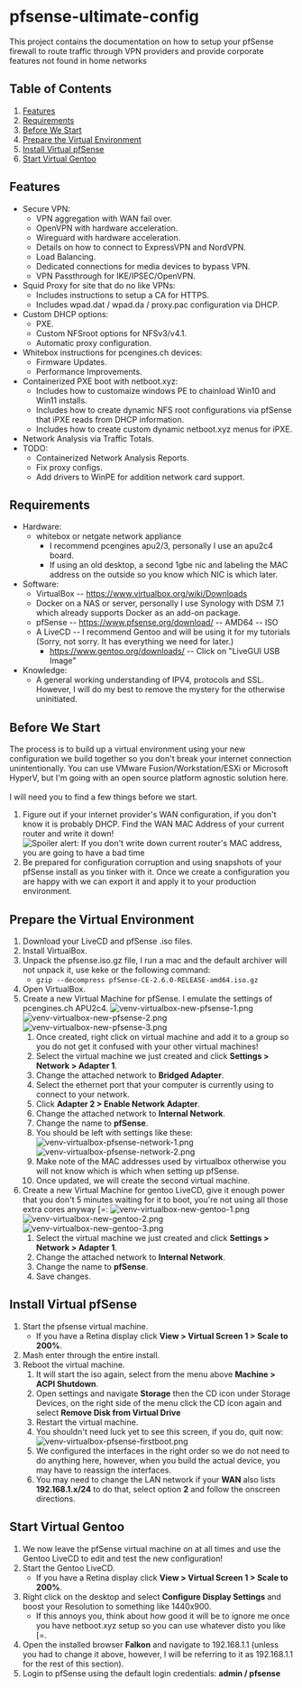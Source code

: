 # pfsense-ultimate-config
This project contains the documentation on how to setup your pfSense firewall to route traffic through VPN providers and provide corporate features not found in home networks

## Table of Contents
1. [Features](#features)
2. [Requirements](#requirements)
3. [Before We Start](#before-we-start)
4. [Prepare the Virtual Environment](#prepare-the-virtual-environment)
5. [Install Virtual pfSense](#install-virtual-pfsense)
6. [Start Virtual Gentoo](#start-virtual-gentoo)

## Features
* Secure VPN:
  * VPN aggregation with WAN fail over.
  * OpenVPN with hardware acceleration.
  * Wireguard with hardware acceleration.
  * Details on how to connect to ExpressVPN and NordVPN.
  * Load Balancing.
  * Dedicated connections for media devices to bypass VPN.
  * VPN Passthrough for IKE/IPSEC/OpenVPN.
* Squid Proxy for site that do no like VPNs:
  * Includes instructions to setup a CA for HTTPS.
  * Includes wpad.dat / wpad.da / proxy.pac configuration via DHCP.
* Custom DHCP options:
  * PXE.
  * Custom NFSroot options for NFSv3/v4.1.
  * Automatic proxy configuration.
* Whitebox instructions for pcengines.ch devices:
  * Firmware Updates.
  * Performance Improvements.
* Containerized PXE boot with netboot.xyz:
  * Includes how to customaize windows PE to chainload Win10 and Win11 installs.
  * Includes how to create dynamic NFS root configurations via pfSense that iPXE reads from DHCP information.
  * Includes how to create custom dynamic netboot.xyz menus for iPXE.
* Network Analysis via Traffic Totals.
* TODO:
  * Containerized Network Analysis Reports.
  * Fix proxy configs.
  * Add drivers to WinPE for addition network card support.

## Requirements
* Hardware:
  * whitebox or netgate network appliance
    * I recommend pcengines apu2/3, personally I use an apu2c4 board.
    * If using an old desktop, a second 1gbe nic and labeling the MAC address on the outside so you know which NIC is which later.
* Software:
  * VirtualBox -- https://www.virtualbox.org/wiki/Downloads
  * Docker on a NAS or server, personally I use Synology with DSM 7.1 which already supports Docker as an add-on package.
  * pfSense -- https://www.pfsense.org/download/ -- AMD64 -- ISO
  * A LiveCD -- I recommend Gentoo and will be using it for my tutorials (Sorry, not sorry. It has everything we need for later.)
    * https://www.gentoo.org/downloads/ -- Click on "LiveGUI USB Image"
* Knowledge:
  * A general working understanding of IPV4, protocols and SSL. However, I will do my best to remove the mystery for the otherwise uninitiated.

## Before We Start
The process is to build up a virtual environment using your new configuration we build together so you don't break your internet connection unintentionally. You can use VMware Fusion/Workstation/ESXi or Microsoft HyperV, but I'm going with an open source platform agnostic solution here.<br><br>
I will need you to find a few things before we start.
1. Figure out if your internet provider's WAN configuration, if you don't know it is probably DHCP. Find the WAN MAC Address of your current router and write it down!
![Spoiler alert: If you don't write down current router's MAC address, you are going to have a bad time](images/meme-macaddress.jpeg)
2. Be prepared for configuration corruption and using snapshots of your pfSense install as you tinker with it. Once we create a configuration you are happy with we can export it and apply it to your production environment.

## Prepare the Virtual Environment
1. Download your LiveCD and pfSense .iso files.
2. Install VirtualBox.
3. Unpack the pfsense.iso.gz file, I run a mac and the default archiver will not unpack it, use keke or the following command:
   *   ```gzip --decompress pfSense-CE-2.6.0-RELEASE-amd64.iso.gz```
3. Open VirtualBox.
4. Create a new Virtual Machine for pfSense. I emulate the settings of pcengines.ch APU2c4.
![venv-virtualbox-new-pfsense-1.png](images/venv-virtualbox-new-pfsense-1.png)
![venv-virtualbox-new-pfsense-2.png](images/venv-virtualbox-new-pfsense-2.png)
![venv-virtualbox-new-pfsense-3.png](images/venv-virtualbox-new-pfsense-3.png)
   1. Once created, right click on virtual machine and add it to a group so you do not get it confused with your other virtual machines!
   2. Select the virtual machine we just created and click **Settings > Network > Adapter 1**.
   3. Change the attached network to **Bridged Adapter**.
   4. Select the ethernet port that your computer is currently using to connect to your network.
   5. Click **Adapter 2 > Enable Network Adapter**.
   6. Change the attached network to **Internal Network**.
   7. Change the name to **pfSense**.
   8. You should be left with settings like these:
![venv-virtualbox-pfsense-network-1.png](images/venv-virtualbox-pfsense-network-1.png)
![venv-virtualbox-pfsense-network-2.png](images/venv-virtualbox-pfsense-network-2.png)
   9. Make note of the MAC addresses used by virtualbox otherwise you will not know which is which when setting up pfSense.
   10. Once updated, we will create the second virtual machine.
5. Create a new Virtual Machine for gentoo LiveCD, give it enough power that you don't 5 minutes waiting for it to boot, you're not using all those extra cores anyway [=:
![venv-virtualbox-new-gentoo-1.png](images/venv-virtualbox-new-gentoo-1.png)
![venv-virtualbox-new-gentoo-2.png](images/venv-virtualbox-new-gentoo-2.png)
![venv-virtualbox-new-gentoo-3.png](images/venv-virtualbox-new-gentoo-3.png)
   1. Select the virtual machine we just created and click **Settings > Network > Adapter 1**.
   2. Change the attached network to **Internal Network**.
   3. Change the name to **pfSense**.
   4. Save changes.

## Install Virtual pfSense
1. Start the pfsense virtual machine.
   * If you have a Retina display click **View > Virtual Screen 1 > Scale to 200%**.
2. Mash enter through the entire install.
3. Reboot the virtual machine.
   1. It will start the iso again, select from the menu above **Machine > ACPI Shutdown**.
   2. Open settings and navigate **Storage** then the CD icon under Storage Devices, on the right side of the menu click the CD icon again and select **Remove Disk from Virtual Drive**
   3. Restart the virtual machine.
   4. You shouldn't need luck yet to see this screen, if you do, quit now:<br>
![venv-virtualbox-pfsense-firstboot.png](images/venv-virtualbox-pfsense-firstboot.png)
   5. We configured the interfaces in the right order so we do not need to do anything here, however, when you build the actual device, you may have to reassign the interfaces.
   6. You may need to change the LAN network if your **WAN** also lists **192.168.1.x/24** to do that, select option **2** and follow the onscreen directions.

## Start Virtual Gentoo
1. We now leave the pfSense virtual machine on at all times and use the Gentoo LiveCD to edit and test the new configuration!
2. Start the Gentoo LiveCD.
   * If you have a Retina display click **View > Virtual Screen 1 > Scale to 200%**.
3. Right click on the desktop and select **Configure Display Settings** and boost your Resolution to something like 1440x900.
   * If this annoys you, think about how good it will be to ignore me once you have netboot.xyz setup so you can use whatever disto you like [=.
4. Open the installed browser **Falkon** and navigate to 192.168.1.1 (unless you had to change it above, however, I will be referring to it as 192.168.1.1 for the rest of this section).
5. Login to pfSense using the default login credentials: **admin / pfsense**